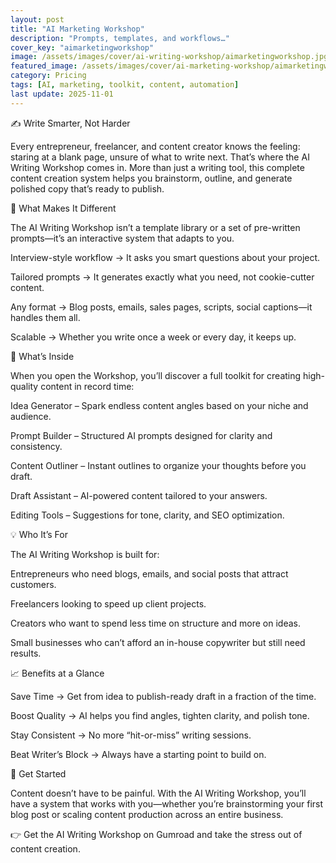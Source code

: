 ```yaml
---
layout: post
title: "AI Marketing Workshop"
description: "Prompts, templates, and workflows…"
cover_key: "aimarketingworkshop"
image: /assets/images/cover/ai-writing-workshop/aimarketingworkshop.jpg
featured_image: /assets/images/cover/ai-marketing-workshop/aimarketingworkshop.jpg
category: Pricing
tags: [AI, marketing, toolkit, content, automation]
last update: 2025-11-01
---
```


✍️ Write Smarter, Not Harder

Every entrepreneur, freelancer, and content creator knows the feeling: staring at a blank page, unsure of what to write next. That’s where the AI Writing Workshop comes in. More than just a writing tool, this complete content creation system helps you brainstorm, outline, and generate polished copy that’s ready to publish.

🎯 What Makes It Different

The AI Writing Workshop isn’t a template library or a set of pre-written prompts—it’s an interactive system that adapts to you.

Interview-style workflow → It asks you smart questions about your project.

Tailored prompts → It generates exactly what you need, not cookie-cutter content.

Any format → Blog posts, emails, sales pages, scripts, social captions—it handles them all.

Scalable → Whether you write once a week or every day, it keeps up.

🧰 What’s Inside

When you open the Workshop, you’ll discover a full toolkit for creating high-quality content in record time:

Idea Generator – Spark endless content angles based on your niche and audience.

Prompt Builder – Structured AI prompts designed for clarity and consistency.

Content Outliner – Instant outlines to organize your thoughts before you draft.

Draft Assistant – AI-powered content tailored to your answers.

Editing Tools – Suggestions for tone, clarity, and SEO optimization.

💡 Who It’s For

The AI Writing Workshop is built for:

Entrepreneurs who need blogs, emails, and social posts that attract customers.

Freelancers looking to speed up client projects.

Creators who want to spend less time on structure and more on ideas.

Small businesses who can’t afford an in-house copywriter but still need results.

📈 Benefits at a Glance

Save Time → Get from idea to publish-ready draft in a fraction of the time.

Boost Quality → AI helps you find angles, tighten clarity, and polish tone.

Stay Consistent → No more “hit-or-miss” writing sessions.

Beat Writer’s Block → Always have a starting point to build on.

🔗 Get Started

Content doesn’t have to be painful. With the AI Writing Workshop, you’ll have a system that works with you—whether you’re brainstorming your first blog post or scaling content production across an entire business.

👉 Get the AI Writing Workshop on Gumroad
 and take the stress out of content creation.
